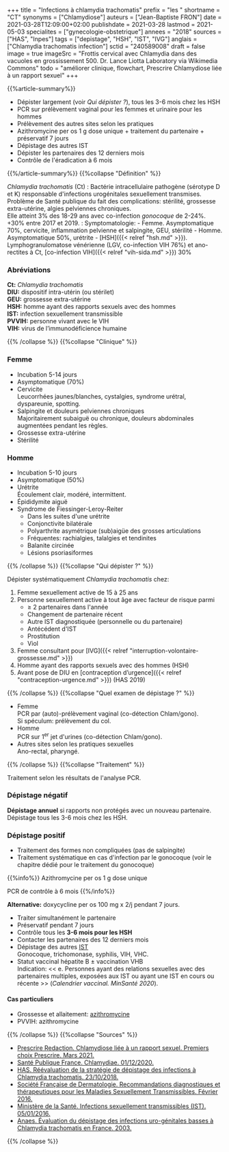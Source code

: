 +++
title = "Infections à chlamydia trachomatis"
prefix = "les "
shortname = "CT"
synonyms = ["Chlamydiose"]
auteurs = ["Jean-Baptiste FRON"]
date = 2021-03-28T12:09:00+02:00
publishdate = 2021-03-28
lastmod = 2021-05-03
specialites = ["gynecologie-obstetrique"]
annees = "2018"
sources = ["HAS", "Inpes"]
tags = ["depistage", "HSH", "IST", "IVG"]
anglais = ["Chlamydia trachomatis infection"]
sctid = "240589008"
draft = false
image = true
imageSrc = "Frottis cervical avec Chlamydia dans des vacuoles en grossissement 500. Dr. Lance Liotta Laboratory via Wikimedia Commons"
todo = "améliorer clinique, flowchart, Prescrire Chlamydiose liée à un rapport sexuel"
+++

{{%article-summary%}}

- Dépister largement (voir *Qui dépister ?*), tous les 3-6 mois chez les HSH
- PCR sur prélèvement vaginal pour les femmes et urinaire pour les hommes
- Prélèvement des autres sites selon les pratiques
- Azithromycine per os 1 g dose unique + traitement du partenaire + préservatif 7 jours
- Dépistage des autres IST
- Dépister les partenaires des 12 derniers mois
- Contrôle de l'éradication à 6 mois

{{%/article-summary%}}
{{%collapse "Définition" %}}

*Chlamydia trachomatis* (Ct)
: Bactérie intracellulaire pathogène (sérotype D et K) responsable d'infections urogénitales sexuellement transmises.  
Problème de Santé publique du fait des complications: stérilité, grossesse extra-utérine, algies pelviennes chroniques.  
Elle atteint 3% des 18-29 ans avec co-infection *gonocoque* de 2-24%. +30% entre 2017 et 2019.
: Symptomatologie:
    - Femme. Asymptomatique 70%, cervicite, inflammation pelvienne et salpingite, GEU, stérilité
    - Homme. Asymptomatique 50%, urétrite
    - [HSH]({{< relref "hsh.md" >}}). Lymphogranulomatose vénérienne (LGV, co-infection VIH 76%) et ano-rectites à Ct, [co-infection VIH]({{< relref "vih-sida.md" >}}) 30%

### Abréviations

**Ct:** *Chlamydia trachomatis*  
**DIU:** dispositif intra-utérin (ou stérilet)  
**GEU:**  grossesse extra-utérine  
**HSH:** homme ayant des rapports sexuels avec des hommes  
**IST:** infection sexuellement transmissible  
**PVVIH:** personne vivant avec le VIH  
**VIH:** virus de l’immunodéficience humaine

{{% /collapse %}}
{{%collapse "Clinique" %}}

### Femme

- Incubation 5-14 jours
- Asymptomatique (70%)
- Cervicite  
Leucorrhées jaunes/blanches, cystalgies, syndrome urétral, dyspareunie, spotting.
- Salpingite et douleurs pelviennes chroniques  
Majoritairement subaiguë ou chronique, douleurs abdominales augmentées pendant les règles.
- Grossesse extra-utérine
- Stérilité

### Homme

- Incubation 5-10 jours
- Asymptomatique (50%)
- Urétrite  
Écoulement clair, modéré, intermittent.
- Épididymite aiguë
- Syndrome de Fiessinger-Leroy-Reiter
  - Dans les suites d'une urétrite
  - Conjonctivite bilatérale
  - Polyarthrite asymétrique (sub)aigüe des grosses articulations
  - Fréquentes: rachialgies, talalgies et tendinites
  - Balanite circinée
  - Lésions psoriasiformes

{{% /collapse %}}
{{%collapse "Qui dépister ?" %}}

Dépister systématiquement *Chlamydia trachomatis* chez:

1. Femme sexuellement active de 15 à 25 ans
2. Personne sexuellement active à tout âge avec facteur de risque parmi
    - ≥ 2 partenaires dans l'année
    - Changement de partenaire récent
    - Autre IST diagnostiquée (personnelle ou du partenaire)
    - Antécédent d'IST
    - Prostitution
    - Viol
3. Femme consultant pour [IVG]({{< relref "interruption-volontaire-grossesse.md" >}})
4. Homme ayant des rapports sexuels avec des hommes (HSH)
5. Avant pose de DIU en [contraception d’urgence]({{< relref "contraception-urgence.md" >}}) (HAS 2019)

{{% /collapse %}}
{{%collapse "Quel examen de dépistage ?" %}}

- Femme  
PCR par (auto)-prélèvement vaginal (co-détection Chlam/gono).  
Si spéculum: prélèvement du col.
- Homme  
PCR sur 1<sup>er</sup> jet d'urines (co-détection Chlam/gono).
- Autres sites selon les pratiques sexuelles  
Ano-rectal, pharyngé.

{{% /collapse %}}
{{%collapse "Traitement" %}}

Traitement selon les résultats de l'analyse PCR.

### Dépistage négatif

**Dépistage annuel** si rapports non protégés avec un nouveau partenaire.  
Dépistage tous les 3-6 mois chez les HSH.

### Dépistage positif

- Traitement des formes non compliquées (pas de salpingite)
- Traitement systématique en cas d'infection par le gonocoque (voir le chapitre dédié pour le traitement du gonocoque)

{{%info%}}
Azithromycine per os 1 g dose unique

PCR de contrôle à 6 mois
{{%/info%}}

**Alternative:** doxycycline per os 100 mg x 2/j pendant 7 jours.

- Traiter simultanément le partenaire
- Préservatif pendant 7 jours
- Contrôle tous les **3-6 mois pour les HSH**
- Contacter les partenaires des 12 derniers mois
- Dépistage des autres [IST](/tags/ist/)  
Gonocoque, trichomonase, syphilis, VIH, VHC.
- Statut vaccinal hépatite B ± vaccination VHB  
Indication: << e. Personnes ayant des relations sexuelles avec des partenaires multiples, exposées aux IST ou ayant une IST en cours ou récente >> (*Calendrier vaccinal. MinSanté 2020*).

#### Cas particuliers

- Grossesse et allaitement: [azithromycine](http://lecrat.fr/articleSearchSaisie.php?recherche=azithromycine)
- PVVIH: azithromycine

{{% /collapse %}}
{{%collapse "Sources" %}}

- [Prescrire Redaction. Chlamydiose liée à un rapport sexuel. Premiers choix Prescrire. Mars 2021.](https://prescrire.org/)
- [Santé Publique France. Chlamydiae. 01/12/2020.](https://www.santepubliquefrance.fr/maladies-et-traumatismes/infections-sexuellement-transmissibles/chlamydiae)
- [HAS. Réévaluation de la stratégie de dépistage des infections à Chlamydia trachomatis. 23/10/2018.](https://www.has-sante.fr/jcms/c_2879401/fr/reevaluation-de-la-strategie-de-depistage-des-infections-a-chlamydia-trachomatis)
- [Société Française de Dermatologie. Recommandations diagnostiques et thérapeutiques pour les Maladies Sexuellement Transmissibles. Février 2016.](http://www.sfdermato.org/media/pdf/recommandation/syphilis-precoce-b61913fb8de5bca222326904654c6b30.pdf)
- [Ministère de la Santé. Infections sexuellement transmissibles (IST). 05/01/2016.](https://solidarites-sante.gouv.fr/soins-et-maladies/maladies/maladies-infectieuses/article/infections-sexuellement-transmissibles-ist)
- [Anaes. Évaluation du dépistage des infections uro-génitales basses à Chlamydia trachomatis en France. 2003.](https://www.has-sante.fr/jcms/c_464119/fr/evaluation-du-depistage-des-infections-uro-genitales-basses-a-chlamydia-trachomatis-en-france-2003)

{{% /collapse %}}
